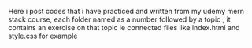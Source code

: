 Here i post codes that i have practiced and written from my udemy mern stack course, each folder named as a number followed by a topic , it contains an exercise on that topic ie connected files like index.html and style.css for example
